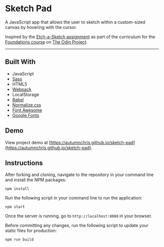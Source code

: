# Sketch Pad

A JavaScript app that allows the user to sketch within a custom-sized canvas by hovering with the cursor.

Inspired by the [Etch-a-Sketch assignment](https://www.theodinproject.com/paths/foundations/courses/foundations/lessons/etch-a-sketch-project) as part of the curriculum for the [Foundations course](https://www.theodinproject.com/paths/foundations/courses/foundations) on [The Odin Project](https://www.theodinproject.com).

---

## Built With
* JavaScript
* [Sass](http://sass-lang.com)
* HTML5
* [Webpack](https://webpack.js.org)
* LocalStorage
* [Babel](https://babeljs.io)
* [Normalize.css](https://necolas.github.io/normalize.css)
* [Font Awesome](https://fontawesome.com)
* [Google Fonts](https://fonts.google.com)

## Demo

View project demo at [https://autumnchris.github.io/sketch-pad](https://autumnchris.github.io/sketch-pad).

## Instructions

After forking and cloning, navigate to the repository in your command line and install the NPM packages:
```
npm install
```

Run the following script in your command line to run the application:
```
npm start
```

Once the server is running, go to `http://localhost:8080` in your browser.

Before committing any changes, run the following script to update your static files for production:
```
npm run build
```

